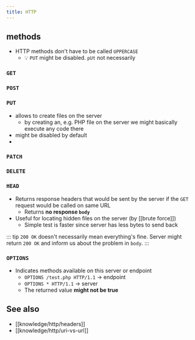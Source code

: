 ```yaml
---
title: HTTP
---
```


## methods

- HTTP methods don't have to be called `UPPERCASE`
  - 💡 `PUT` might be disabled. `pUt` not necessarily

### `GET`

### `POST`

### `PUT`

- allows to create files on the server
  - by creating an, e.g. PHP file on the server we might basically execute any code there
- might be disabled by default
-

### `PATCH`

### `DELETE`

### `HEAD`

- Returns response headers that would be sent by the server if the `GET` request would be called on same URL
  - Returns **no response `body`**
- Useful for locating hidden files on the server (by [[brute force]])
  - Simple test is faster since server has less bytes to send back

::: tip
`200 OK` doesn't necessarily mean everything's fine. Server might return `200 OK` and inform us about the problem in `body`.
:::

### `OPTIONS`

- Indicates methods available on this server or endpoint
  - `OPTIONS /test.php HTTP/1.1` -> endpoint
  - `OPTIONS * HTTP/1.1` -> server
  - The returned value **might not be true**

## See also

- [[knowledge/http/headers]]
- [[knowledge/http/uri-vs-url]]
